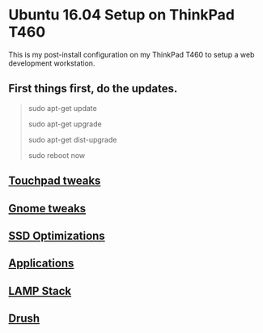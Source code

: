 # Ubuntu 16.04 Setup on ThinkPad T460
This is my post-install configuration on my ThinkPad T460 to setup a web development workstation.

## First things first, do the updates.
> sudo apt-get update
>
> sudo apt-get upgrade
>
> sudo apt-get dist-upgrade
>
> sudo reboot now

## [Touchpad tweaks](touchpad.md)
## [Gnome tweaks](gnome-tweaks.md)
## [SSD Optimizations](ssd.md)
## [Applications](applications.md)
## [LAMP Stack](lamp.md)
## [Drush](drush.md)
